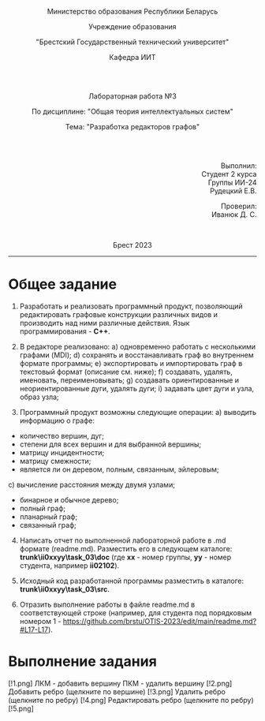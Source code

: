 <p align="center">Министерство образования Республики Беларусь</p>
<p align="center">Учреждение образования</p>
<p align="center">"Брестский Государственный технический университет"</p>
<p align="center">Кафедра ИИТ</p>
<br>
<br>
<p align="center">Лабораторная работа №3</p>
<p align="center">По дисциплине: "Общая теория интеллектуальных систем"</p>
<p align="center">Тема: "Разработка редакторов графов"</p>
<br>
<br>
<p align="right">Выполнил:<br>Студент 2 курса<br>Группы ИИ-24<br>Рудецкий Е.В.</p>
<p align="right">Проверил:<br>Иванюк Д. С.</p>
<br>
<p align="center">Брест 2023</p>

---

# Общее задание #
1. Разработать и реализовать программный продукт, позволяющий
редактировать графовые конструкции различных видов и производить над
ними различные действия. Язык программирования - **C++**.

2. В редакторе реализовано:
  a) одновременно работать с несколькими графами (MDI);
  d) сохранять и восстанавливать граф во внутреннем формате программы;
  e) экспортировать и импортировать граф в текстовый формат (описание
см. ниже);
  f) создавать, удалять, именовать, переименовывать;
  g) создавать ориентированные и неориентированные дуги, удалять дуги;
  i) задавать цвет дуги и узла, образ узла;

3. Программный продукт возможны следующие операции:
  a) выводить информацию о графе:
 + количество вершин, дуг;
 + степени для всех вершин и для выбранной вершины;
 + матрицу инцидентности;
 + матрицу смежности;
 + является ли он деревом, полным, связанным, эйлеровым;

  c) вычисление расстояния между двумя узлами;

 + бинарное и обычное дерево;
 + полный граф;
 + планарный граф;
 + связанный граф;

4. Написать отчет по выполненной лабораторной работе в .md формате (readme.md). Разместить его в следующем каталоге: **trunk\ii0xxyy\task_03\doc** (где **xx** - номер группы, **yy** - номер студента, например **ii02102**).

5. Исходный код разработанной программы разместить в каталоге: **trunk\ii0xxyy\task_03\src**.

6. Отразить выполнение работы в файле readme.md в соответствующей строке (например, для студента под порядковым номером 1 - https://github.com/brstu/OTIS-2023/edit/main/readme.md?#L17-L17).


# Выполнение задания #

[!1.png]
ЛКМ - добавить вершину
ПКМ - удалить вершину
[!2.png]
Добавить ребро (щелкните по вершине)
[!3.png]
Удалить ребро (щелкните по ребру)
[!4.png]
Редактировать ребро (щелкните по ребру)
[!5.png]

